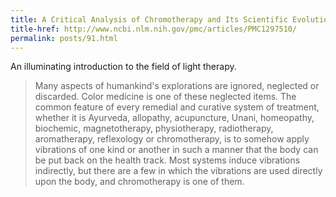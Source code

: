 ```yaml
---
title: A Critical Analysis of Chromotherapy and Its Scientific Evolution
title-href: http://www.ncbi.nlm.nih.gov/pmc/articles/PMC1297510/
permalink: posts/91.html
---
```


An illuminating introduction to the field of light therapy.

> Many aspects of humankind's explorations are ignored, neglected or discarded. Color medicine is one of these neglected items. The common feature of every remedial and curative system of treatment, whether it is Ayurveda, allopathy, acupuncture, Unani, homeopathy, biochemic, magnetotherapy, physiotherapy, radiotherapy, aromatherapy, reflexology or chromotherapy, is to somehow apply vibrations of one kind or another in such a manner that the body can be put back on the health track. Most systems induce vibrations indirectly, but there are a few in which the vibrations are used directly upon the body, and chromotherapy is one of them.